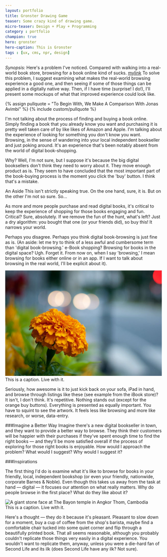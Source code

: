 ```yaml
---
layout: portfolio
title: Gronster Drawing Game
teaser: Some crazy kind of drawing game.
micro-teaser: Design + Play + Programming
category : portfolio
champion: true
hero: gronster
hero-caption: This is Gronster
tags : [ux, cms, npr, design]
---
```


*Synopsis:* Here's a problem I've noticed. Compared with walking into a real-world book store, browsing for a book online kind of sucks. [mylink](http://www.google.com) To solve this problem, I suggest examining what makes the real-world browsing experience a good one, and then seeing if some of those things can be applied in a digitally native way. Then, if I have time (surprise! I do!), I'll present some mockups of what that improved experience could look like.  

{% assign pullquote = "To Begin With, We Make A Comparison With Jonas Avimbi" %}
{% include custom/pullquote %}

I'm not talking about the process of finding and buying a book online. Simply finding a book that you already know you want and purchasing it is pretty well taken care of by like likes of Amazon and Apple. I'm talking about the experience of looking for something you don't know you want. Browsing, in the sense of wandering into your local independent bookseller and just poking around. It's an experience that's been notably absent from the world of digital book-shopping. 

<div class="marginator">
  <p>
    Why? Well, I'm not sure, but I suppose it's because the big digital booksellers don't think they need to worry about it. They move enough product as is. They seem to have concluded that the most important part of the book-buying process is the moment you click the 'buy' button. I think that's a mistake.
  </p>
  <div class="marginalia">
    <p><span class="margin-heading">An Aside</span> This isn't strictly speaking true. On the one hand, sure, it is. But on the other I'm not so sure. So...
    </p></div>
</div>

As more and more people purchase and read digital books, it's critical to keep the experience of shopping for those books engaging and fun. Critical? Sure, absolutely. If we remove the fun of the hunt, what's left? Just a dry algorithm: you bought that one (or your friends did), so buy this! It narrows your world. 

Perhaps you disagree. Perhaps you think digital book-browsing is just fine as is. (An aside: let me try to think of a less awful and cumbersome term than 'digital book-browsing.' e-Book shopping? Browsing for books in the digital space? Ugh. Forget it. From now on, when I say 'browsing,' I mean browsing for books either online or in an app. If I want to talk about browsing in the real world, I'll be explicit about it). 

<div class="pic-large">
  <span data-picture data-alt="Photograph of flowers">
  <span data-src="/assets/images/random/flowers-small.jpg"></span>
  <span data-src="/assets/images/random/flowers-large.jpg" data-media="(min-width: 880px)"></span>
  <!-- Fallback content for non-JS browsers. Same img src as the initial, unqualified source element. -->
  <noscript>
    <img src="/assets/images/random/flowers-small.jpg">
  </noscript>
  </span>
<div class="caption">This is a caption. Live with it.</div>
</div>

Seriously, how awesome is it to just kick back on your sofa, iPad in hand, and browse through listings like these (see example from the iBook store)? It isn't, I don't think. It's repetitive. Nothing stands out (except for the orange buy buttons). Everything is presented as equally important. You have to squint to see the artwork. It feels less like browsing and more like research, or worse, data-entry. 

###Imagine a Better Way
Imagine there's a new digital bookseller in town, and they want to provide a better way to browse. They think their customers will be happier with their purchases if they've spent enough time to find the right books — and they'll be more satisfied overall if the process of exploring for those right books is enjoyable. How would I approach the problem? What would I suggest? Why would I suggest it?

###Inspirations

The first thing I'd do is examine what it's like to browse for books in your friendly, local, independent bookshop (or even your friendly, nationwide, corporate Barnes & Noble). Even though this takes us away from the task at hand — digital — it focuses our attention on what really matters. Why do people browse in the first place? What do they like about it?

<div class="pic-outset">
 
  <span data-picture data-alt="This is a nice image, outset at large screen sizes, small at small.">
    <span data-src="/assets/images/random/flowers-small.jpg"></span>
    <span data-src="/assets/images/random/flowers-outset.jpg" data-media="(min-width: 880px)"></span>

  <!-- Fallback content for non-JS browsers. Same img src as the initial, unqualified source element. -->
  <noscript>
    <img src="external/imgs/small-flowers.jpg" alt="A giant stone face at The Bayon temple in Angkor Thom, Cambodia">
  </noscript>
  </span>
<div class="caption">This is a caption. Live with it.</div>
</div>

Here's a thought — they do it because it's pleasant. Pleasant to slow down for a moment, buy a cup of coffee from the shop's barista, maybe find a comfortable chair tucked into some quiet corner and flip through a beautifully printed book. That all seems reasonable, although you probably couldn't replicate those things very easily in a digital experience. You wouldn't want to replicate them, anyway, unless you were a die-hard fan of Second Life and its ilk (does Second Life have any ilk? Not sure). 